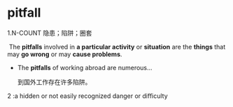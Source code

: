 # pitfall

1.N-COUNT 隐患；陷阱；圈套

​	The **pitfalls** involved in **a particular activity** or **situation** are the **things** that may **go wrong** or may **cause problems**.

- The **pitfalls** of working abroad are numerous...

  到国外工作存在许多陷阱。

2 :a hidden or not easily recognized danger or difficulty